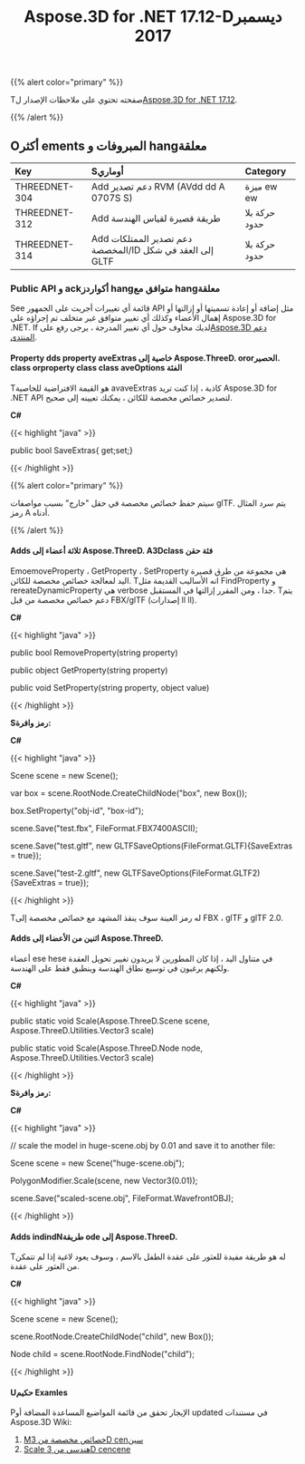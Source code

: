 ﻿---
title: Aspose.3D for .NET 17.12-Dديسمبر 2017
type: docs
weight: 10
url: /ar/net/aspose-3d-for-net-17-12-december-2017/
---
{{% alert color="primary" %}} 

Tصفحته تحتوي على ملاحظات الإصدار ل[Aspose.3D for .NET 17.12](https://www.nuget.org/packages/Aspose.3D/17.12.0).

{{% /alert %}} 
## **Oأكثر ements المبروفات و hangمعلقة**

|**Key**|**Sأوماري**|**Category**|
|:- |:- |:- |
|THREEDNET-304|Add دعم تصدير RVM (AVdd dd A 0707S S)|ميزة ew ew|
|THREEDNET-312|Add طريقة قصيرة لقياس الهندسة|حركة بلا حدود|
|THREEDNET-314|Add دعم تصدير الممتلكات المخصصة/ID إلى العقد في شكل GLTF|حركة بلا حدود|
### **Public API و ackأكواردز hangمتوافق مع hangمعلقة**
See قائمة أي تغييرات أجريت على الجمهور API مثل إضافة أو إعادة تسميتها أو إزالتها أو إهمال الأعضاء وكذلك أي تغيير متوافق غير متخلف تم إجراؤه على Aspose.3D for .NET. If لديك مخاوف حول أي تغيير المدرجة ، يرجى رفع على[Aspose.3D دعم المنتدى](https://forum.aspose.com/c/3d/18).
#### **Property dds property aveExtras خاصية إلى Aspose.ThreeD. ororالحصير. class orproperty class class aveOptions الفئة**
Tهو القيمة الافتراضية للخاصية avaveExtras كاذبة ، إذا كنت تريد Aspose.3D for .NET API لتصدير خصائص مخصصة للكائن ، يمكنك تعيينه إلى صحيح.

**C#**

{{< highlight "java" >}}

 public bool SaveExtras{ get;set;}

{{< /highlight >}}

{{% alert color="primary" %}} 

سيتم حفظ خصائص مخصصة في حقل "خارج" بسبب مواصفات glTF. يتم سرد المثال رمز A أدناه.

{{% /alert %}}
#### **Adds ثلاثة أعضاء إلى Aspose.ThreeD. A3Dclass فئة حقن**
EmoemoveProperty ، GetProperty ، SetProperty هي مجموعة من طرق قصيرة اليد لمعالجة خصائص مخصصة للكائن. Tانه الأساليب القديمة مثل FindProperty و rereateDynamicProperty هي verbose جدا ، ومن المقرر إزالتها في المستقبل. Tيتم دعم خصائص مخصصة من قبل FBX/glTF (إصدارات ll ll).

**C#**

{{< highlight "java" >}}

 public bool RemoveProperty(string property)

public object GetProperty(string property)

public void SetProperty(string property, object value)

{{< /highlight >}}

**Sرمز وافرة:**

**C#**

{{< highlight "java" >}}

 Scene scene = new Scene();

var box = scene.RootNode.CreateChildNode("box", new Box());

box.SetProperty("obj-id", "box-id");

scene.Save("test.fbx", FileFormat.FBX7400ASCII);

scene.Save("test.gltf", new GLTFSaveOptions(FileFormat.GLTF){SaveExtras = true});

scene.Save("test-2.gltf", new GLTFSaveOptions(FileFormat.GLTF2){SaveExtras = true});

{{< /highlight >}}

Tله رمز العينة سوف ينقذ المشهد مع خصائص مخصصة إلى FBX ، glTF و glTF 2.0.
#### **Adds اثنين من الأعضاء إلى Aspose.ThreeD.**
أعضاء ese hese في متناول اليد ، إذا كان المطورين لا يريدون تغيير تحويل العقدة ولكنهم يرغبون في توسيع نطاق الهندسة وينطبق فقط على الهندسة.

**C#**

{{< highlight "java" >}}

 public static void Scale(Aspose.ThreeD.Scene scene, Aspose.ThreeD.Utilities.Vector3 scale)

public static void Scale(Aspose.ThreeD.Node node, Aspose.ThreeD.Utilities.Vector3 scale)

{{< /highlight >}}

**Sرمز وافرة:**

**C#**

{{< highlight "java" >}}

 // scale the model in huge-scene.obj by 0.01 and save it to another file:

Scene scene = new Scene("huge-scene.obj");

PolygonModifier.Scale(scene, new Vector3(0.01));

scene.Save("scaled-scene.obj", FileFormat.WavefrontOBJ);

{{< /highlight >}}
#### **Adds indindNطريقة ode إلى Aspose.ThreeD.**
Tله هو طريقة مفيدة للعثور على عقدة الطفل بالاسم ، وسوف يعود لاغية إذا لم تتمكن من العثور على عقدة.

**C#**

{{< highlight "java" >}}

 Scene scene = new Scene();

scene.RootNode.CreateChildNode("child", new Box());

Node child = scene.RootNode.FindNode("child");

{{< /highlight >}}
#### **Uحكيم Examles**
Pالإيجار تحقق من قائمة المواضيع المساعدة المضافة أو updated في مستندات Aspose.3D Wiki:

1. [Mخصائص مخصصة من 3D cenسين](/3d/ar/net/manipulate-custom-properties-of-a-3d-scene/)
1. [Scale هندسي من 3D cencene](/3d/ar/net/scale-geometries-of-a-3d-scene/)
